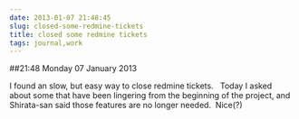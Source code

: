 ```yaml
---
date: 2013-01-07 21:48:45
slug: closed-some-redmine-tickets
title: closed some redmine tickets
tags: journal,work
---
```


##21:48 Monday 07 January 2013

I found an slow, but easy way to close redmine tickets.   Today I asked about some that have been lingering from the beginning of the project, and Shirata-san said those features are no longer needed.  Nice(?)
